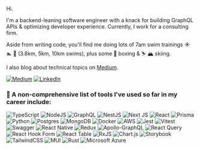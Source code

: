 Hi.

I'm a backend-leaning software engineer with a knack for building GraphQL APIs & optimizing developer experience. Currently, I work for a consulting firm.

Aside from writing code, you'll find me doing lots of 7am swim trainings ☀️ 🏊 🌊 (3.8km, 5km, 10km swims), plus some 🥊 boxing & ⛷️ 🏔️ skiing.

I also blog about technical topics on [Medium](https://mingyang-li.medium.com/).

[![Medium](https://img.shields.io/badge/Medium-%23000000.svg?style=for-the-badge&logo=medium&logoColor=white)](https://mingyang-li.medium.com/)
[![LinkedIn](https://img.shields.io/badge/Linkedin-%230077B5.svg?style=for-the-badge&logo=linkedin&logoColor=white)](https://www.linkedin.com/in/mingyang-li-nz/)


### 🔨 A non-comprehensive list of tools I've used so far in my career include:
![TypeScript](https://img.shields.io/badge/typescript-%23007ACC.svg?style=for-the-badge&logo=typescript&logoColor=white)
![NodeJS](https://img.shields.io/badge/node.js-6DA55F?style=for-the-badge&logo=node.js&logoColor=white)
![GraphQL](https://img.shields.io/badge/-GraphQL-E10098?style=for-the-badge&logo=graphql&logoColor=white)
![NestJS](https://img.shields.io/badge/nestjs-%23E0234E.svg?style=for-the-badge&logo=nestjs&logoColor=white)
![Next JS](https://img.shields.io/badge/Next-black?style=for-the-badge&logo=next.js&logoColor=white)
![React](https://img.shields.io/badge/react-%2320232a.svg?style=for-the-badge&logo=react&logoColor=%2361DAFB)
![Prisma](https://img.shields.io/badge/Prisma-3982CE?style=for-the-badge&logo=Prisma&logoColor=white)
![Python](https://img.shields.io/badge/python-3670A0?style=for-the-badge&logo=python&logoColor=ffdd54)
![Postgres](https://img.shields.io/badge/postgres-%23316192.svg?style=for-the-badge&logo=postgresql&logoColor=white)
![MongoDB](https://img.shields.io/badge/MongoDB-%234ea94b.svg?style=for-the-badge&logo=mongodb&logoColor=white)
![Docker](https://img.shields.io/badge/docker-%230db7ed.svg?style=for-the-badge&logo=docker&logoColor=white)
![AWS](https://img.shields.io/badge/AWS-%23FF9900.svg?style=for-the-badge&logo=amazon-aws&logoColor=white)
![Jest](https://img.shields.io/badge/Jest-C21325?style=for-the-badge&logo=jest&logoColor=fff)
![Vitest](https://img.shields.io/badge/Vitest-6E9F18?style=for-the-badge&logo=vitest&logoColor=fff)
![Swagger](https://img.shields.io/badge/-Swagger-%23Clojure?style=for-the-badge&logo=swagger&logoColor=white)
![React Native](https://img.shields.io/badge/react_native-%2320232a.svg?style=for-the-badge&logo=react&logoColor=%2361DAFB)
![Redux](https://img.shields.io/badge/redux-%23593d88.svg?style=for-the-badge&logo=redux&logoColor=white)
![Apollo-GraphQL](https://img.shields.io/badge/-ApolloGraphQL-311C87?style=for-the-badge&logo=apollo-graphql)
![React Query](https://img.shields.io/badge/-React%20Query-FF4154?style=for-the-badge&logo=react%20query&logoColor=white)
![React Hook Form](https://img.shields.io/badge/React%20Hook%20Form-EC5990?style=for-the-badge&logo=reacthookform&logoColor=fff)
![React Table](https://img.shields.io/badge/React%20Table-FF4154?style=for-the-badge&logo=reacttable&logoColor=fff)
![RxJS](https://img.shields.io/badge/rxjs-%23B7178C.svg?style=for-the-badge&logo=reactivex&logoColor=white)
![Chart.js](https://img.shields.io/badge/chart.js-F5788D.svg?style=for-the-badge&logo=chart.js&logoColor=white)
![Storybook](https://img.shields.io/badge/-Storybook-FF4785?style=for-the-badge&logo=storybook&logoColor=white)
![TailwindCSS](https://img.shields.io/badge/tailwindcss-%2338B2AC.svg?style=for-the-badge&logo=tailwind-css&logoColor=white)
![MUI](https://img.shields.io/badge/MUI-%230081CB.svg?style=for-the-badge&logo=mui&logoColor=white)
![Rust](https://img.shields.io/badge/Rust-%23000000.svg?e&logo=rust&logoColor=white)
![Microsoft Azure](https://custom-icon-badges.demolab.com/badge/Microsoft%20Azure-0089D6?logo=msazure&logoColor=white)

